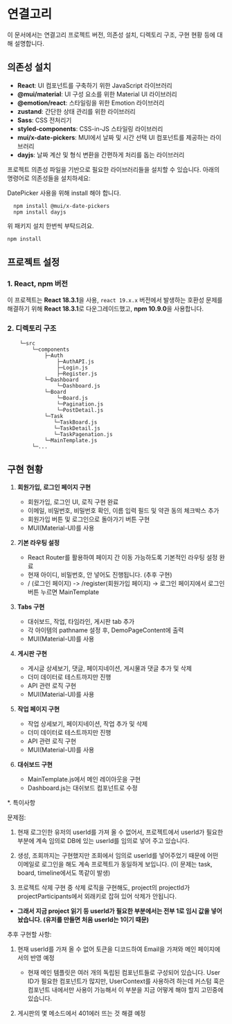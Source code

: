 # 연결고리
이 문서에서는 연결고리 프로젝트 버전, 의존성 설치, 디렉토리 구조, 구현 현황 등에 대해 설명합니다.

## 의존성 설치

- **React**: UI 컴포넌트를 구축하기 위한 JavaScript 라이브러리
- **@mui/material**: UI 구성 요소를 위한 Material UI 라이브러리
- **@emotion/react**: 스타일링을 위한 Emotion 라이브러리
- **zustand**: 간단한 상태 관리를 위한 라이브러리
- **Sass**: CSS 전처리기
- **styled-components**: CSS-in-JS 스타일링 라이브러리
- **mui/x-date-pickers**:  MUI에서 날짜 및 시간 선택 UI 컴포넌트를 제공하는 라이브러리
- **dayjs**: 날짜 계산 및 형식 변환을 간편하게 처리를 돕는 라이브러리

프로젝트 의존성 파일을 기반으로 필요한 라이브러리들을 설치할 수 있습니다. 아래의 명령어로 의존성들을 설치하세요:

DatePicker 사용을 위해 install 해야 합니다.
```
  npm install @mui/x-date-pickers
  npm install dayjs
```
위 패키지 설치 한번씩 부탁드려요.

```bash
npm install
```

## 프로젝트 설정

### 1. **React, npm 버전**

이 프로젝트는 **React 18.3.1**을 사용, `react 19.x.x` 버전에서 발생하는 호환성 문제를 해결하기 위해 **React 18.3.1**로 다운그레이드했고, **npm 10.9.0**을 사용합니다.


### 2. **디렉토리 구조**
```
    └─src
        └─components
            ├─Auth
                ├─AuthAPI.js
                ├─Login.js
                ├─Register.js
            └─Dashboard
                └─Dashboard.js
            └─Board
                └─Board.js
                └─Pagination.js
                └─PostDetail.js
            └─Task
               └─TaskBoard.js
               └─TaskDetail.js
               └─TaskPagenation.js
            └─MainTemplate.js
        └─...
```

## **구현 현황**
1. **회원가입, 로그인 페이지 구현**
   - 회원가입, 로그인 UI, 로직 구현 완료 
   - 이메일, 비밀번호, 비밀번호 확인, 이름 입력 필드 및 약관 동의 체크박스 추가
   - 회원가입 버튼 및 로그인으로 돌아가기 버튼 구현
   - MUI(Material-UI)를 사용

2. **기본 라우팅 설정**
   - React Router를 활용하여 페이지 간 이동 가능하도록 기본적인 라우팅 설정 완료 
   - 현재 아이디, 비밀번호, 안 넣어도 진행됩니다. (추후 구현)
   - / (로그인 페이지) -> /register(회원가입 페이지) 
                      -> 로그인 페이지에서 로그인 버튼 누르면 MainTemplate 

3. **Tabs 구현**
   - 대쉬보드, 작업, 타임라인, 게시판 tab 추가 
   - 각 아이템의 pathname 설정 후, DemoPageContent에 출력 
   - MUI(Material-UI)를 사용

5. **게시판 구현**
   - 게시글 상세보기, 댓글, 페이지네이션, 게시물과 댓글 추가 및 삭제
   - 더미 데이터로 테스트까지만 진행
   - API 관련 로직 구현
   - MUI(Material-UI)를 사용

6. **작업 페이지 구현**
   - 작업 상세보기, 페이지네이션, 작업 추가 및 삭제
   - 더미 데이터로 테스트까지만 진행
   - API 관련 로직 구현
   - MUI(Material-UI)를 사용

7. **대쉬보드 구현** 
   - MainTemplate.js에서 메인 레이아웃을 구현
   - Dashboard.js는 대쉬보드 컴포넌트로 수정

*. 특이사항

문제점:
1. 현재 로그인한 유저의 userId를 가져 올 수 없어서, 프로젝트에서 userId가 필요한 부분에 계속 임의로 DB에 있는 userId를 임의로 넣어 주고 있습니다.

2. 생성, 조회까지는 구현했지만 조회에서 임의로 userId를 넣어주었기 때문에 어떤 이메일로 로그인을 해도 계속 프로젝트가 동일하게 보입니다. (이 문제는 task, board, timeline에서도 똑같이 발생)

3. 프로젝트 삭제 구현 중 삭제 로직을 구현해도, project의 projectId가 projectParticipants에서 외래키로 잡혀 있어 삭제가 안됩니다.

 - **그래서 지금 project 읽기 등 userId가 필요한 부분에서는 전부 1로 임시 값을 넣어놨습니다. (유저를 만들면 처음 userId는 1이기 때문)**

추후 구현할 사항:

1. 현재 userId를 가져 올 수 없어 토큰을 디코드하여 Email을 가져와 메인 페이지에서의 반영 예정
    - 현재 메인 템플릿은 여러 개의 독립된 컴포넌트들로 구성되어 있습니다.
      User ID가 필요한 컴포넌트가 많지만, UserContext를 사용하려 하는데 커스텀 훅은 컴포넌트 내에서만 사용이 가능해서
      이 부분을 지금 어떻게 해야 할지 고민중에 있습니다.
   
2. 게시판의 몇 메소드에서 401에러 뜨는 것 해결 예정
   







   
